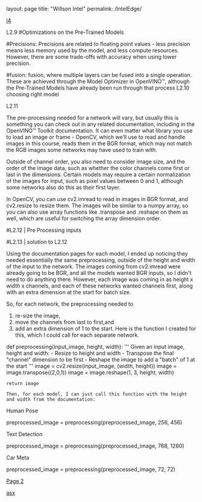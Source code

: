 
layout: page
title: "Willson Intel"
permalink: /IntelEdge/

[l4](L4-The_Inference_Engine.md)

L2.9
#Optimizations on the Pre-Trained Models

#Precisions:
Precisions are related to floating point values - less precision means less memory used by the model, and less compute resources.
However, there are some trade-offs with accuracy when using lower precision.

#fusion:
fusion, where multiple layers can be fused into a single operation.
These are achieved through the Model Optimizer in OpenVINO™, although the Pre-Trained Models have already been run through that process
L2.10 
choosing right model

L2.11

The pre-processing needed for a network will vary, but usually this is something you can check out in any related documentation,
including in the OpenVINO™ Toolkit documentation. 
It can even matter what library you use to load an image or frame - OpenCV, which we’ll use to read and handle images in this course, reads them in the BGR format, which may not match the RGB images some networks may have used to train with.

Outside of channel order, you also need to consider image size, and the order of the image data, such as whether the color channels come first or last in the dimensions. Certain models may require a certain normalization of the images for input, such as pixel values between 0 and 1, although some networks also do this as their first layer.

In OpenCV, you can use cv2.imread to read in images in BGR format, and cv2.resize to resize them. The images will be similar to a numpy array, so you can also use array functions like .transpose and .reshape on them as well, which are useful for switching the array dimension order.

#L2.12 | Pre Processing inputs 

#L2.13  | solution to L2.12

Using the documentation pages for each model, I ended up noticing they needed essentially the same preprocessing, 
outside of the height and width of the input to the network. 
The images coming from cv2.imread were already going to be BGR, and all the models wanted BGR inputs, 
so I didn't need to do anything there. However, each image was coming in as height x width x channels,
and each of these networks wanted channels first, along with an extra dimension at the start for batch size.

So, for each network, the preprocessing needed to 
1) re-size the image, 
2) move the channels from last to first,and 
3) add an extra dimension of 1 to the start.
Here is the function I created for this, which I could call for each separate network.




def preprocessing(input_image, height, width):
    '''
    Given an input image, height and width:
    - Resize to height and width
    - Transpose the final "channel" dimension to be first
    - Reshape the image to add a "batch" of 1 at the start 
    '''
    image = cv2.resize(input_image, (width, height))
    image = image.transpose((2,0,1))
    image = image.reshape(1, 3, height, width)

    return image
 
    Then, for each model, I can just call this function with the height and width from the documentation:
Human Pose

preprocessed_image = preprocessing(preprocessed_image, 256, 456)

Text Detection

preprocessed_image = preprocessing(preprocessed_image, 768, 1280)

Car Meta

preprocessed_image = preprocessing(preprocessed_image, 72, 72)


<a href="https://willsonv.github.io/IntelEdge/L4.md">Page 2</a>

[asx](L4.md)
